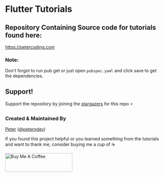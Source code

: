 # Flutter Tutorials
## Repository Containing Source code for tutorials found here:

https://petercoding.com

### Note: 
Don't forgot to run pub get or just open `pubspec.yaml` and click save to get the dependencies.

## Support!
Support the repository by joining the [stargazers](https://github.com/PeterHdd/Firebase-Flutter-tutorials/stargazers) for this repo ⭐

### Created & Maintained By

[Peter](https://github.com/peterhdd) ([@peterndev](https://www.twitter.com/peterndev))

If you found this project helpful or you learned something from the tutorials and want to thank me, consider buying me a cup of :coffee:

<a href="https://www.buymeacoffee.com/peterhaddad" target="_blank"><img src="https://cdn.buymeacoffee.com/buttons/v2/default-red.png" alt="Buy Me A Coffee" style="height: 60px !important;width: 217px !important;" ></a>